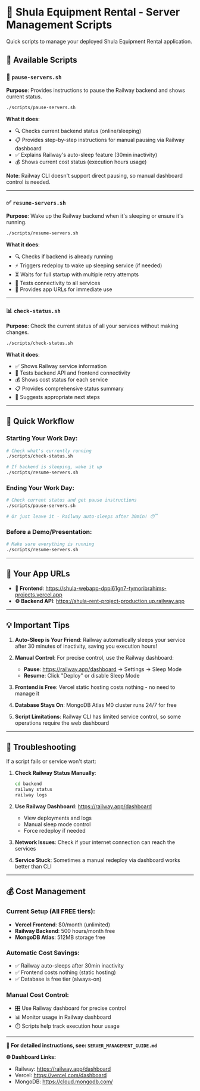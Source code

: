 # 🚀 Shula Equipment Rental - Server Management Scripts

Quick scripts to manage your deployed Shula Equipment Rental application.

## 📁 Available Scripts

### 🛑 `pause-servers.sh`
**Purpose**: Provides instructions to pause the Railway backend and shows current status.

```bash
./scripts/pause-servers.sh
```

**What it does**:
- 🔍 Checks current backend status (online/sleeping)
- 📋 Provides step-by-step instructions for manual pausing via Railway dashboard
- ✅ Explains Railway's auto-sleep feature (30min inactivity)
- 💰 Shows current cost status (execution hours usage)

**Note**: Railway CLI doesn't support direct pausing, so manual dashboard control is needed.

---

### ✅ `resume-servers.sh`
**Purpose**: Wake up the Railway backend when it's sleeping or ensure it's running.

```bash
./scripts/resume-servers.sh
```

**What it does**:
- 🔍 Checks if backend is already running
- ⚡ Triggers redeploy to wake up sleeping service (if needed)
- ⏳ Waits for full startup with multiple retry attempts
- 🧪 Tests connectivity to all services
- 🎯 Provides app URLs for immediate use

---

### 📊 `check-status.sh`
**Purpose**: Check the current status of all your services without making changes.

```bash
./scripts/check-status.sh
```

**What it does**:
- ✅ Shows Railway service information
- 🧪 Tests backend API and frontend connectivity
- 💰 Shows cost status for each service
- 📋 Provides comprehensive status summary
- 🎯 Suggests appropriate next steps

---

## 🎯 Quick Workflow

### Starting Your Work Day:
```bash
# Check what's currently running
./scripts/check-status.sh

# If backend is sleeping, wake it up
./scripts/resume-servers.sh
```

### Ending Your Work Day:
```bash
# Check current status and get pause instructions
./scripts/pause-servers.sh

# Or just leave it - Railway auto-sleeps after 30min! 😴
```

### Before a Demo/Presentation:
```bash
# Make sure everything is running
./scripts/resume-servers.sh
```

---

## 🔗 Your App URLs

- **🎨 Frontend**: https://shula-webapp-dppi61gn7-tymoribrahims-projects.vercel.app
- **⚙️ Backend API**: https://shula-rent-project-production.up.railway.app

---

## 💡 Important Tips

1. **Auto-Sleep is Your Friend**: Railway automatically sleeps your service after 30 minutes of inactivity, saving you execution hours!

2. **Manual Control**: For precise control, use the Railway dashboard:
   - **Pause**: https://railway.app/dashboard → Settings → Sleep Mode
   - **Resume**: Click "Deploy" or disable Sleep Mode

3. **Frontend is Free**: Vercel static hosting costs nothing - no need to manage it

4. **Database Stays On**: MongoDB Atlas M0 cluster runs 24/7 for free

5. **Script Limitations**: Railway CLI has limited service control, so some operations require the web dashboard

---

## 🚨 Troubleshooting

If a script fails or service won't start:

1. **Check Railway Status Manually**:
   ```bash
   cd backend
   railway status
   railway logs
   ```

2. **Use Railway Dashboard**: https://railway.app/dashboard
   - View deployments and logs
   - Manual sleep mode control
   - Force redeploy if needed

3. **Network Issues**: Check if your internet connection can reach the services

4. **Service Stuck**: Sometimes a manual redeploy via dashboard works better than CLI

---

## 💰 Cost Management

### Current Setup (All FREE tiers):
- **Vercel Frontend**: $0/month (unlimited)
- **Railway Backend**: 500 hours/month free
- **MongoDB Atlas**: 512MB storage free

### Automatic Cost Savings:
- ✅ Railway auto-sleeps after 30min inactivity
- ✅ Frontend costs nothing (static hosting)
- ✅ Database is free tier (always-on)

### Manual Cost Control:
- 🎛️ Use Railway dashboard for precise control
- 📊 Monitor usage in Railway dashboard
- ⏱️ Scripts help track execution hour usage

---

**📖 For detailed instructions, see: `SERVER_MANAGEMENT_GUIDE.md`**

**🌐 Dashboard Links:**
- Railway: https://railway.app/dashboard
- Vercel: https://vercel.com/dashboard
- MongoDB: https://cloud.mongodb.com/ 